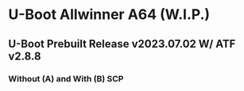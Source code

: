 # U-Boot Allwinner A64 (W.I.P.)
## U-Boot Prebuilt Release v2023.07.02 W/ ATF v2.8.8
### Without (A) and With (B) SCP
